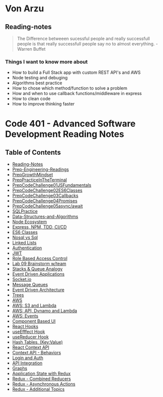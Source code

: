 
# Von Arzu

## Reading-notes

>The Difference betweeen sucessful people and really successfull people is that really successfull people say no to almost everything. -Warren Buffet

### Things I want to know more about

- How to build a Full Stack app with custom REST API's and AWS
- Node testing and debuging
- Algorithms best practice
- How to chose which method/function to solve a problem
- How and when to use callback functions/middleware in express
- How to clean code
- How to improve thinking faster

# Code 401 - Advanced Software Development Reading Notes

## Table of Contents

- [Reading-Notes](./reading-notes)
- [Prep-Engineering-Readings](./401-PrepEngineeringReadings)
- [PrepGrowthMindset](./401-PrepGrowthMindset)
- [PrepPracticeInTheTerminal](./401-PrepPracticeInTheTerminal)
- [PrepCodeChallenge01JSFundamentals](./401-PrepCodeChallenge01JSFundamentals)
- [PrepCodeChallenge02ES6Classes](./401-PrepCodeChallenge02ES6Classes)
- [PrepCodeChallenge03Callbacks](./401-PrepCodeChallenge03Callbacks)
- [PrepCodeChallenge04Promises](./401-PrepCodeChallenge04Promises)
- [PrepCodeChallenge05async/await](./401-PrepCodeChallenge05AsyncAwait)
- [SQLPractice](./401-SQLPractice)
- [Data-Structures-and-Algorithms](https://github.com/ArzuVon/data-structures-and-algorithms)
- [Node Ecosystem](./401-Class01)
- [Express, NPM, TDD, CI/CD](./401-Class02)
- [ES6 Classes](./401-Class03)
- [Nosql vs Sql](./401-Class04)
- [Linked Lists](./401-Class05)
- [Authentication](./401-Class06)
- [JWT](./401-Class06)
- [Role Based Access Control](./401-Class08)
- [Lab 09 Brainstorm w/team](./401-Class09.md)
- [Stacks & Queue Analogy](./401-Class10.md)
- [Event Driven Applications](./401-Class11)
- [Socket.io](./401-Class12)
- [Message Queues](./401-Class13)
- [Event Driven Architecture](./401-Class14)
- [Trees](./401-Class15)
- [AWS](./401-Class16)
- [AWS: S3 and Lambda](./401-Class17)
- [AWS: API, Dynamo and Lambda](./401-Class18)
- [AWS: Events](./401-Class19.md)
- [Component Based UI](./401-Class26.md)
- [React Hooks](./401-Class27.md)
- [useEfffect Hook](./401-Class28.md)
- [useReducer Hook](./401-Class29.md)
- [Hash Tables, (Key:Value)](./401-Class30.md)
- [React Context API](./401-Class31.md)
- [Context API - Behaviors](./401-Class32.md)
- [Login and Auth](./401-Class33.md)
- [API Integration](./401-Class34.md)
- [Graphs](./401-Class35.md)
- [Application State with Redux](./401-Class36.md)
- [Redux - Combined Reducers](./401-Class37.md)
- [Redux - Asynchronous Actions](./401-Class38.md)
- [Redux - Additional Topics](./401-Class39.md)
